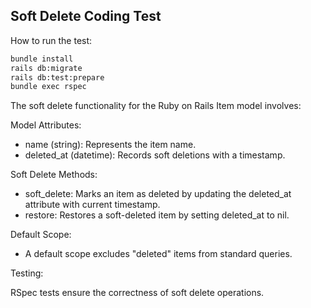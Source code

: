 ## Soft Delete Coding Test

How to run the test:

```bash
bundle install
rails db:migrate
rails db:test:prepare
bundle exec rspec
```

The soft delete functionality for the Ruby on Rails Item model involves:

Model Attributes:

* name (string): Represents the item name.
* deleted_at (datetime): Records soft deletions with a timestamp.

Soft Delete Methods:

* soft_delete: Marks an item as deleted by updating the deleted_at attribute with current timestamp.
* restore: Restores a soft-deleted item by setting deleted_at to nil.

Default Scope:

* A default scope excludes "deleted" items from standard queries.

Testing:

RSpec tests ensure the correctness of soft delete operations.

